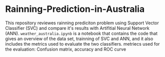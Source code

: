 # Rainning-Prediction-in-Australia
This repository reviewes rainning prediciton problem using Support Vector Classifier (SVC) and compare it's results with Artifitial Neural Network (ANN).
`weather_australia.ipynb` is a notebook that contains the code that gives an overview of the data set, trainning of SVC and ANN, and it also includes the metrics used to evaluate the two classifiers.
metriecs used for the evaluation: Confusion matrix, accuracy and ROC curve
